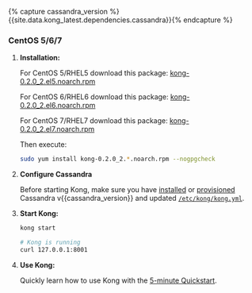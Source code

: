 {% capture cassandra_version %}{{site.data.kong_latest.dependencies.cassandra}}{% endcapture %}

### CentOS 5/6/7

1. **Installation:**

    For CentOS 5/RHEL5 download this package: [kong-0.2.0_2.el5.noarch.rpm](https://github.com/Mashape/kong/releases/download/0.2.0-2/kong-0.2.0_2.el5.noarch.rpm)

    For CentOS 6/RHEL6 download this package: [kong-0.2.0_2.el6.noarch.rpm](https://github.com/Mashape/kong/releases/download/0.2.0-2/kong-0.2.0_2.el6.noarch.rpm)

    For CentOS 7/RHEL7 download this package: [kong-0.2.0_2.el7.noarch.rpm](https://github.com/Mashape/kong/releases/download/0.2.0-2/kong-0.2.0_2.el7.noarch.rpm)

    Then execute:

    ```bash
    sudo yum install kong-0.2.0_2.*.noarch.rpm --nogpgcheck
    ```

2. **Configure Cassandra**

    Before starting Kong, make sure you have [installed](http://www.apache.org/dyn/closer.cgi?path=/cassandra/{{cassandra_version}}/apache-cassandra-{{cassandra_version}}-bin.tar.gz) or [provisioned](http://kongdb.org) Cassandra v{{cassandra_version}} and updated [`/etc/kong/kong.yml`](/docs/{{site.data.kong_latest.version}}/configuration/#databases_available.*).

3. **Start Kong:**

    ```bash
    kong start

    # Kong is running
    curl 127.0.0.1:8001
    ```

4. **Use Kong:**

    Quickly learn how to use Kong with the [5-minute Quickstart](/docs/{{site.data.kong_latest.version}}/getting-started/quickstart).
